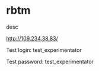 # rbtm
desc

http://109.234.38.83/

Test login: test_experimentator

Test password: test_experimentator
